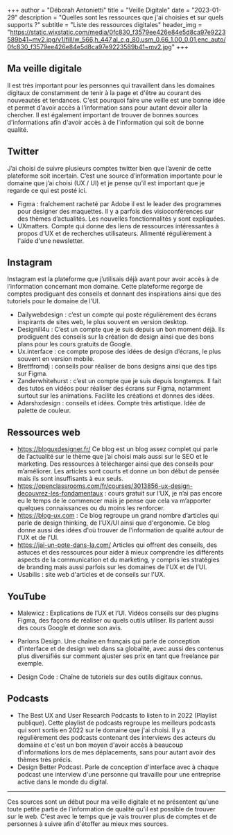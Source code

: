 +++
author = "Déborah Antonietti"
title = "Veille Digitale"
date = "2023-01-29"
description = "Quelles sont les ressources que j'ai choisies et sur quels supports ?"
subtitle = "Liste des ressources digitales"
header_img = "https://static.wixstatic.com/media/0fc830_f3579ee426e84e5d8ca97e9223589b41~mv2.jpg/v1/fill/w_566,h_447,al_c,q_80,usm_0.66_1.00_0.01,enc_auto/0fc830_f3579ee426e84e5d8ca97e9223589b41~mv2.jpg"
+++

<h2>Ma veille digitale</h2>

Il est très important pour les personnes qui travaillent dans les domaines digitaux de constamment de tenir à la page et d'être au courant des nouveautés et tendances. C'est pourquoi faire une veille est une bonne idée et permet d'avoir accès à l'information sans pour autant devoir aller la chercher. Il est également important de trouver de bonnes sources d'informations afin d'avoir accès à de l'information qui soit de bonne qualité.



<h2>Twitter</h2>

J’ai choisi de suivre plusieurs comptes twitter bien que l’avenir de cette plateforme soit incertain. C’est une source d’information importante pour le domaine que j’ai choisi (UX / UI) et je pense qu’il est important que je regarde ce qui est posté ici.

- Figma : fraîchement racheté par Adobe il est le leader des programmes pour designer des maquettes. Il y a parfois des visioconférences sur des thèmes d’actualités. Les nouvelles fonctionnalités y sont expliquées.
- UXmatters. Compte qui donne des liens de ressources intéressantes  à propos d'UX et de recherches utilisateurs. Alimenté régulièrement à l'aide d'une newsletter.


<h2>Instagram</h2>
Instagram est la plateforme que j’utilisais déjà avant pour avoir accès à de l’information concernant mon domaine. Cette plateforme regorge de comptes prodiguant des conseils et donnant des inspirations ainsi que des tutoriels pour le domaine de l’UI.

- Dailywebdesign : c’est un compte qui poste régulièrement des écrans inspirants de sites web, le plus souvent en version desktop. 
- Designill4u : C’est un compte que je suis depuis un bon moment déjà. Ils prodiguent des conseils sur la création de design ainsi que des bons plans pour les cours gratuits de Google.
- Ux.interface : ce compte propose des idées de design d’écrans, le plus souvent en version mobile.
- Brettfromdj : conseils pour réaliser de bons designs ainsi que des tips sur Figma.
- Zanderwhitehurst : c’est un compte que je suis depuis longtemps. Il fait des tutos en vidéos pour réaliser des écrans sur Figma, notamment surtout sur les animations. Facilite les créations et donnes des idées.
- Adarshxdesign : conseils et idées. Compte très artistique. Idée de palette de couleur.

<h2>Ressources web</h2>

- https://bloguxdesigner.fr/ 
Ce blog est un blog assez complet qui parle de l’actualité sur le thème que j’ai choisi mais aussi sur le SEO et le marketing. Des ressources à télécharger ainsi que des conseils pour m’améliorer. Les articles sont courts et donne un bon début de pensée mais ils sont insuffisants à eux seuls.
- https://openclassrooms.com/fr/courses/3013856-ux-design-decouvrez-les-fondamentaux : cours gratuit sur l’UX, je n’ai pas encore eu le temps de le commencer mais je pense que cela va m’apporter quelques connaissances ou du moins les renforcer.
- https://blog-ux.com : Ce blog regroupe un grand nombre d’articles qui parle de design thinking, de l’UX/UI ainsi que d'ergonomie. Ce blog donne aussi des idées d'où trouver de l'information de qualité autour de l'UX et de l'UI.
- https://jai-un-pote-dans-la.com/ Articles qui offrent des conseils, des astuces et des ressources pour aider à mieux comprendre les différents aspects de la communication et du marketing, y compris les stratégies de branding mais aussi parfois sur les domaines de l’UX et de l’UI.
- Usabilis : site web d'articles et de conseils sur l'UX.

<h2>YouTube</h2>

- Malewicz : Explications de l’UX et l’UI. Vidéos conseils sur des plugins Figma, des façons de réaliser ou quels outils utiliser. Ils parlent aussi des cours Google et donne son avis. 


- Parlons Design. Une chaîne en français qui parle de conception d'interface et de design web dans sa globalité, avec aussi des contenus plus diversifiés sur comment ajuster ses prix en tant que freelance par exemple.

- Design Code : Chaîne de tutoriels sur des outils digitaux connus.

<h2>Podcasts</h2>

- The Best UX and User Research Podcasts to listen to in 2022 (Playlist publique). Cette playlist de podcasts regroupe les meilleurs podcasts qui sont sortis en 2022 sur le domaine que j'ai choisi. Il y a régulièrement des podcasts contenant des interviews des acteurs du domaine et c'est un bon moyen d'avoir accès à beaucoup d'informations lors de mes déplacements, sans pour autant avoir des thèmes très précis.
- Design Better Podcast. Parle de conception d'interface avec à chaque podcast une interview d'une personne qui travaille pour une entreprise active dans le monde du digital.


---
Ces sources sont un début pour ma veille digitale et ne présentent qu'une toute petite partie de l'information de qualité qu'il est possible de trouver sur le web. C'est avec le temps que je vais trouver plus de comptes et de personnes à suivre afin d'étoffer au mieux mes sources.
